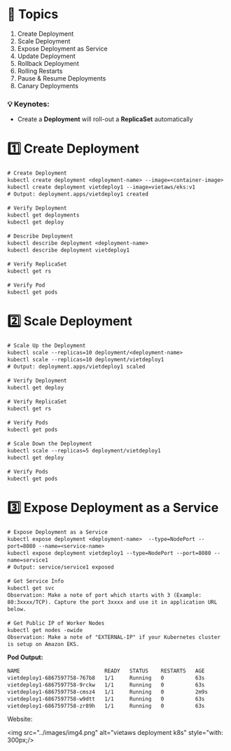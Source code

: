 # 📗 Topics

1. Create Deployment
2. Scale Deployment
3. Expose Deployment as Service
4. Update Deployment
5. Rollback Deployment
6. Rolling Restarts
7. Pause & Resume Deployments
8. Canary Deployments

### 💡 Keynotes:

- Create a **Deployment** will roll-out a **ReplicaSet** automatically

# 1️⃣ Create Deployment

```
# Create Deployment
kubectl create deployment <deployment-name> --image=<container-image>
kubectl create deployment vietdeploy1 --image=vietaws/eks:v1
# Output: deployment.apps/vietdeploy1 created

# Verify Deployment
kubectl get deployments
kubectl get deploy

# Describe Deployment
kubectl describe deployment <deployment-name>
kubectl describe deployment vietdeploy1

# Verify ReplicaSet
kubectl get rs

# Verify Pod
kubectl get pods
```

# 2️⃣ Scale Deployment

```
# Scale Up the Deployment
kubectl scale --replicas=10 deployment/<deployment-name>
kubectl scale --replicas=10 deployment/vietdeploy1
# Output: deployment.apps/vietdeploy1 scaled

# Verify Deployment
kubectl get deploy

# Verify ReplicaSet
kubectl get rs

# Verify Pods
kubectl get pods

# Scale Down the Deployment
kubectl scale --replicas=5 deployment/vietdeploy1
kubectl get deploy

# Verify Pods
kubectl get pods
```

# 3️⃣ Expose Deployment as a Service

```
# Expose Deployment as a Service
kubectl expose deployment <deployment-name>  --type=NodePort --port=8080 --name=<service-name>
kubectl expose deployment vietdeploy1 --type=NodePort --port=8080 --name=service1
# Output: service/service1 exposed

# Get Service Info
kubectl get svc
Observation: Make a note of port which starts with 3 (Example: 80:3xxxx/TCP). Capture the port 3xxxx and use it in application URL below.

# Get Public IP of Worker Nodes
kubectl get nodes -owide
Observation: Make a note of "EXTERNAL-IP" if your Kubernetes cluster is setup on Amazon EKS.
```

**Pod Output:**

```
NAME                           READY   STATUS    RESTARTS   AGE
vietdeploy1-6867597758-767b8   1/1     Running   0          63s
vietdeploy1-6867597758-9rckw   1/1     Running   0          63s
vietdeploy1-6867597758-cmsz4   1/1     Running   0          2m9s
vietdeploy1-6867597758-w9dtt   1/1     Running   0          63s
vietdeploy1-6867597758-zr89h   1/1     Running   0          63s
```

Website:

<img src="../images/img4.png" alt="vietaws deployment k8s" style="with: 300px;/>

